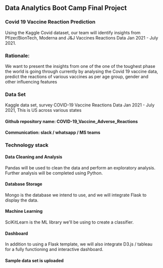 
## Data Analytics Boot Camp Final Project

### Covid 19 Vaccine Reaction Prediction
Using the Kaggle Covid dataset, our team will identify insights from Pfizer/BionTech, Moderna and J&J Vaccines Reactions Data Jan 2021 - July 2021. 


### Rationale:
We want to present the insights from one of the one of the toughest phase the world is going through currently by analysing the Covid 19 vaccine data, predict the reactions of various vaccines as per age group, gender and other influencing features


### Data Set
Kaggle data set, survey COVID-19 Vaccine Reactions Data Jan 2021 - July 2021, This is US across various states 

#### Github repository name: COVID-19_Vaccine_Adverse_Reactions
#### Communication: slack / whatsapp / MS teams

### Technology stack
#### Data Cleaning and Analysis
Pandas will be used to clean the data and perform an exploratory analysis. Further analysis will be completed using Python.
#### Database Storage
Mongo is the database we intend to use, and we will integrate Flask to display the data.
#### Machine Learning
SciKitLearn is the ML library we'll be using to create a classifier. 
#### Dashboard
In addition to using a Flask template, we will also integrate D3.js / tableau for a fully functioning and interactive dashboard. 

#### Sample data set is uploaded

